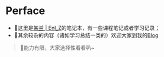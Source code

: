 # Perface

* 💬这里是[某兰 | Enl_Z](https://enl-z.github.io/Notebook/)的笔记本，有一些课程笔记或者学习记录；
* 💬其余较杂的内容（诸如学习总结一类的）欢迎大家到我的[Blog](https://enl-z.github.io/)
  
> 👀能力有限，大家选择性看看叭~